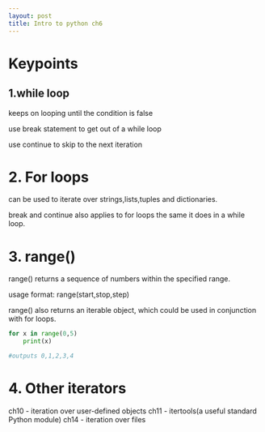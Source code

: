 ```yaml
---
layout: post
title: Intro to python ch6
---
```


# Keypoints

## 1.while loop
keeps on looping until the condition is false

use break statement to get out of a while loop

use continue to skip to the next iteration

# 2. For loops

can be used to iterate over strings,lists,tuples and dictionaries.

break and continue also applies to for loops the same it does in a while loop.

# 3. range()

range() returns a sequence of numbers within the specified range.

usage format: range(start,stop,step)

range() also returns an iterable object, which could be used in conjunction with for loops.

```python
for x in range(0,5)
    print(x)

#outputs 0,1,2,3,4
```

# 4. Other iterators

ch10 - iteration over user-defined objects
ch11 - itertools(a useful standard Python module)
ch14 - iteration over files
